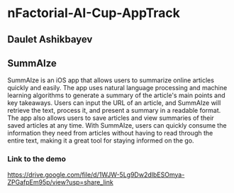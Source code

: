 # nFactorial-AI-Cup-AppTrack

## Daulet Ashikbayev


## SummAIze
SummAIze is an iOS app that allows users to summarize online articles quickly and easily. The app uses natural language processing and machine learning algorithms to generate a summary of the article's main points and key takeaways. Users can input the URL of an article, and SummAIze will retrieve the text, process it, and present a summary in a readable format. The app also allows users to save articles and view summaries of their saved articles at any time. With SummAIze, users can quickly consume the information they need from articles without having to read through the entire text, making it a great tool for staying informed on the go.

### Link to the demo
https://drive.google.com/file/d/1WJW-5Lg9Dw2dIbESOmya-ZPGafpEm95p/view?usp=share_link
